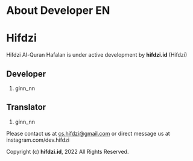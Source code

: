 # About Developer EN

# Hifdzi

Hifdzi Al-Quran Hafalan is under active development by **hifdzi.id** (Hifdzi)

## Developer
1. ginn_nn
## Translator
1. ginn_nn

Please contact us at cs.hifdzi@gmail.com or direct message us at instagram.com/dev.hifdzi

Copyright (c) **hifdzi.id**, 2022 All Rights Reserved.

